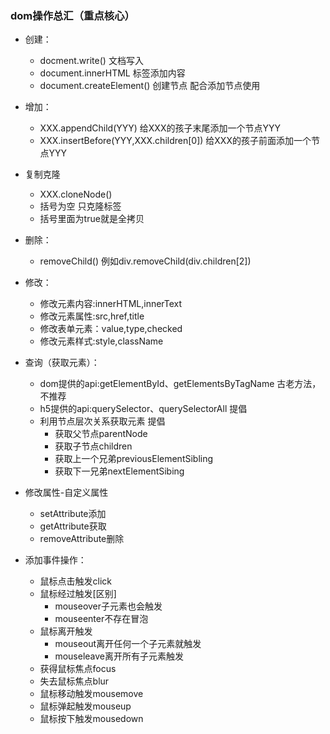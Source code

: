### dom操作总汇（重点核心）

+ 创建：
    - docment.write() 文档写入
    - document.innerHTML 标签添加内容
    - document.createElement() 创建节点 配合添加节点使用

+ 增加：
    - XXX.appendChild(YYY) 给XXX的孩子末尾添加一个节点YYY
    - XXX.insertBefore(YYY,XXX.children[0]) 给XXX的孩子前面添加一个节点YYY

+ 复制克隆
    - XXX.cloneNode()
    - 括号为空 只克隆标签
    - 括号里面为true就是全拷贝

+ 删除：
    - removeChild() 例如div.removeChild(div.children[2])

+ 修改：
    - 修改元素内容:innerHTML,innerText
    - 修改元素属性:src,href,title
    - 修改表单元素：value,type,checked
    - 修改元素样式:style,className

+ 查询（获取元素）：
    - dom提供的api:getElementById、getElementsByTagName 古老方法，不推荐
    - h5提供的api:querySelector、querySelectorAll 提倡
    - 利用节点层次关系获取元素  提倡
        - 获取父节点parentNode
        - 获取子节点children
        - 获取上一个兄弟previousElementSibling
        - 获取下一兄弟nextElementSibing

+ 修改属性-自定义属性
    - setAttribute添加
    - getAttribute获取
    - removeAttribute删除

+ 添加事件操作：
    - 鼠标点击触发click
    - 鼠标经过触发[区别]
        - mouseover子元素也会触发
        - mouseenter不存在冒泡
    - 鼠标离开触发
        - mouseout离开任何一个子元素就触发
        - mouseleave离开所有子元素触发
    - 获得鼠标焦点focus
    - 失去鼠标焦点blur
    - 鼠标移动触发mousemove
    - 鼠标弹起触发mouseup
    - 鼠标按下触发mousedown